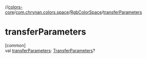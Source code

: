 //[colors-core](../../../index.md)/[com.chrynan.colors.space](../index.md)/[RgbColorSpace](index.md)/[transferParameters](transfer-parameters.md)

# transferParameters

[common]\
val [transferParameters](transfer-parameters.md): [TransferParameters](../-transfer-parameters/index.md)?
